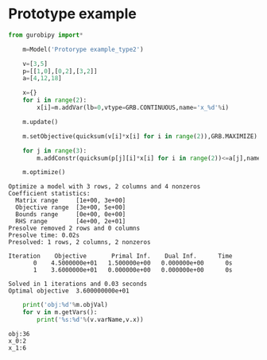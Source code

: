 
# Prototype example


```python
from gurobipy import*
```


```python
    m=Model('Protorype example_type2')
```


```python
    v=[3,5]
    p=[[1,0],[0,2],[3,2]]
    a=[4,12,18]
```


```python
    x={}
    for i in range(2):
        x[i]=m.addVar(lb=0,vtype=GRB.CONTINUOUS,name='x_%d'%i)
```


```python
    m.update()
```


```python
    m.setObjective(quicksum(v[i]*x[i] for i in range(2)),GRB.MAXIMIZE)
```


```python
    for j in range(3):
        m.addConstr(quicksum(p[j][i]*x[i] for i in range(2))<=a[j],name='c0')
```


```python
    m.optimize()
```

    Optimize a model with 3 rows, 2 columns and 4 nonzeros
    Coefficient statistics:
      Matrix range     [1e+00, 3e+00]
      Objective range  [3e+00, 5e+00]
      Bounds range     [0e+00, 0e+00]
      RHS range        [4e+00, 2e+01]
    Presolve removed 2 rows and 0 columns
    Presolve time: 0.02s
    Presolved: 1 rows, 2 columns, 2 nonzeros
    
    Iteration    Objective       Primal Inf.    Dual Inf.      Time
           0    4.5000000e+01   1.500000e+00   0.000000e+00      0s
           1    3.6000000e+01   0.000000e+00   0.000000e+00      0s
    
    Solved in 1 iterations and 0.03 seconds
    Optimal objective  3.600000000e+01
    


```python
    print('obj:%d'%m.objVal)
    for v in m.getVars():
        print('%s:%d'%(v.varName,v.x))
```

    obj:36
    x_0:2
    x_1:6
    


```python

```
